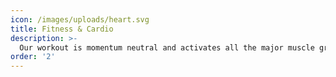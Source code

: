 ```yaml
---
icon: /images/uploads/heart.svg
title: Fitness & Cardio
description: >-
  Our workout is momentum neutral and activates all the major muscle groups of the human body simultaneously, making our workout the most effective calorie burner on the market.
order: '2'
---
```

